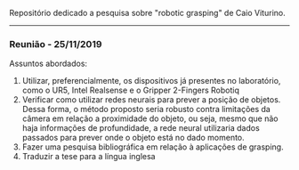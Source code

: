 Repositório dedicado a pesquisa sobre "robotic grasping" de Caio Viturino.

------------
### Reunião - 25/11/2019
Assuntos abordados:
1. Utilizar, preferencialmente, os dispositivos já presentes no laboratório, como o UR5, Intel Realsense e o Gripper 2-Fingers Robotiq
2. Verificar como utilizar redes neurais para prever a posição de objetos. Dessa forma, o método proposto seria robusto contra limitações da câmera em relação a proximidade do objeto, ou seja, mesmo que não haja informações de profundidade, a rede neural utilizaria dados passados para prever onde o objeto está no dado momento.
3. Fazer uma pesquisa bibliográfica em relação à aplicações de grasping.
4. Traduzir a tese para a língua inglesa
